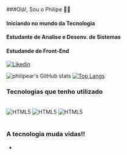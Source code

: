 ###Olá!, Sou o Philipe 🤙🏼

#### Iniciando no mundo da Tecnologia

#### Estudante de Analise e Desenv. de Sistemas

#### Estudande de Front-End

[![Likedin](https://img.shields.io/badge/LinkedIn-0077B5?style=for-the-badge&logo=linkedin&logoColor=white)](https://www.linkedin.com/in/philipearaujolog/)

![philipear's GitHub stats](https://github-readme-stats.vercel.app/api?username=philipear&show_icons=true&theme=onedark)
[![Top Langs](https://github-readme-stats.vercel.app/api/top-langs/?username=philipear)](https://github.com/anuraghazra/github-readme-stats)

### Tecnologias que tenho utilizado

<div style="display: inline_block"><br>
<img align="center" alt="HTML5" src="https://img.shields.io/badge/HTML5-E34F26?style=for-the-badge&logo=html5&logoColor=white">
<img align="center" alt="HTML5" src="https://img.shields.io/badge/CSS3-1572B6?style=for-the-badge&logo=css3&logoColor=white">
<img align="center" alt="HTML5" src="https://img.shields.io/badge/Visual_Studio_Code-0078D4?style=for-the-badge&logo=visual%20studio%20code&logoColor=white">
</div><br>

### A tecnologia muda vidas!!



- 


